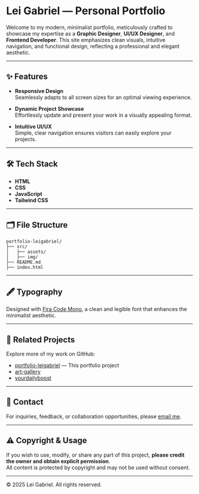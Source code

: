 # Lei Gabriel — Personal Portfolio

Welcome to my modern, minimalist portfolio, meticulously crafted to showcase my expertise as a **Graphic Designer**, **UI/UX Designer**, and **Frontend Developer**. This site emphasizes clean visuals, intuitive navigation, and functional design, reflecting a professional and elegant aesthetic.

---

## ✨ Features

- **Responsive Design**  
  Seamlessly adapts to all screen sizes for an optimal viewing experience.

- **Dynamic Project Showcase**  
  Effortlessly update and present your work in a visually appealing format.

- **Intuitive UI/UX**  
  Simple, clear navigation ensures visitors can easily explore your projects.

---

## 🛠️ Tech Stack

- **HTML**
- **CSS**
- **JavaScript**
- **Tailwind CSS**

---

## 🗂️ File Structure

```
portfolio-leigabriel/
├── src/
│   ├── assets/
│   ├── img/
├── README.md
├── index.html
```

---

## 🖋️ Typography

Designed with [Fira Code Mono](https://github.com/tonsky/FiraCode), a clean and legible font that enhances the minimalist aesthetic.

---

## 📂 Related Projects

Explore more of my work on GitHub:
- [portfolio-leigabriel](https://github.com/leigabriel/portfolio-leigabriel) — This portfolio project
- [art-gallery](https://github.com/leigabriel/art-gallery)
- [yourdailyboost](https://github.com/leigabriel/yourdailyboost)

---

## 📩 Contact

For inquiries, feedback, or collaboration opportunities, please [email me](mailto:malibiranleigabriel@gmail.com).

---

## ⚠️ Copyright & Usage

If you wish to use, modify, or share any part of this project, **please credit the owner and obtain explicit permission**.  
All content is protected by copyright and may not be used without consent.

---

© 2025 Lei Gabriel. All rights reserved.
